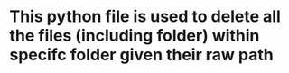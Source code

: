 # This python file is used to delete all the files (including folder) within specifc folder given their raw path
